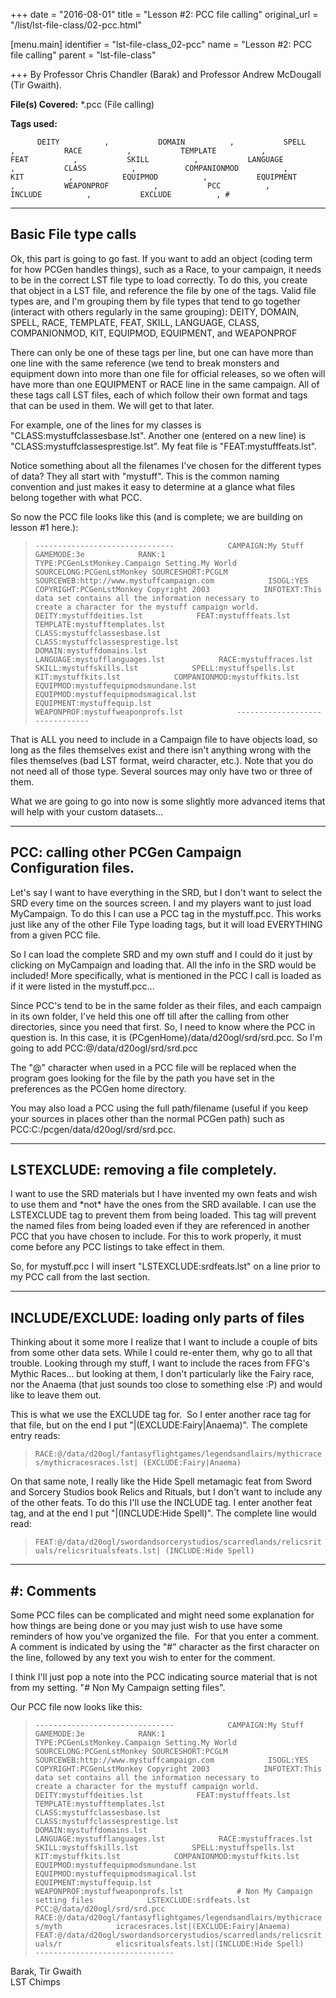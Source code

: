 +++
date = "2016-08-01"
title = "Lesson #2: PCC file calling"
original_url = "/list/lst-file-class/02-pcc.html"

[menu.main]
    identifier = "lst-file-class_02-pcc"
    name = "Lesson #2: PCC file calling"
    parent = "lst-file-class"
    
+++
By Professor Chris Chandler (Barak) and Professor Andrew McDougall (Tir
Gwaith).

**File(s) Covered:** \*.pcc (File calling)

**Tags used:**

`      DEITY          ,           DOMAIN          ,           SPELL          ,           RACE          ,           TEMPLATE          ,           FEAT          ,           SKILL          ,           LANGUAGE          ,           CLASS          ,           COMPANIONMOD          ,           KIT          ,           EQUIPMOD          ,           EQUIPMENT          ,           WEAPONPROF          ,           PCC          ,           INCLUDE          ,           EXCLUDE          , #`

------------------------------------------------------------------------

Basic File type calls
---------------------

Ok, this part is going to go fast. If you want to add an object (coding
term for how PCGen handles things), such as a Race, to your campaign, it
needs to be in the correct LST file type to load correctly. To do this,
you create that object in a LST file, and reference the file by one of
the tags. Valid file types are, and I'm grouping them by file types that
tend to go together (interact with others regularly in the same
grouping): DEITY, DOMAIN, SPELL, RACE, TEMPLATE, FEAT, SKILL, LANGUAGE,
CLASS, COMPANIONMOD, KIT, EQUIPMOD, EQUIPMENT, and WEAPONPROF

There can only be one of these tags per line, but one can have more than
one line with the same reference (we tend to break monsters and
equipment down into more than one file for official releases, so we
often will have more than one EQUIPMENT or RACE line in the same
campaign. All of these tags call LST files, each of which follow their
own format and tags that can be used in them. We will get to that later.

For example, one of the lines for my classes is
"CLASS:mystuffclassesbase.lst". Another one (entered on a new line) is
"CLASS:mystuffclassesprestige.lst". My feat file is
"FEAT:mystufffeats.lst".

Notice something about all the filenames I've chosen for the different
types of data? They all start with "mystuff". This is the common naming
convention and just makes it easy to determine at a glance what files
belong together with what PCC.

So now the PCC file looks like this (and is complete; we are building on
lesson \#1 here.):

> `-------------------------------            CAMPAIGN:My Stuff            GAMEMODE:3e            RANK:1            TYPE:PCGenLstMonkey.Campaign Setting.My World            SOURCELONG:PCGenLstMonkey SOURCESHORT:PCGLM            SOURCEWEB:http://www.mystuffcampaign.com            ISOGL:YES            COPYRIGHT:PCGenLstMonkey Copyright 2003            INFOTEXT:This data set contains all the information necessary to            create a character for the mystuff campaign world.            DEITY:mystuffdeities.lst            FEAT:mystufffeats.lst            TEMPLATE:mystufftemplates.lst            CLASS:mystuffclassesbase.lst            CLASS:mystuffclassesprestige.lst            DOMAIN:mystuffdomains.lst            LANGUAGE:mystufflanguages.lst            RACE:mystuffraces.lst            SKILL:mystuffskills.lst            SPELL:mystuffspells.lst            KIT:mystuffkits.lst            COMPANIONMOD:mystuffkits.lst            EQUIPMOD:mystuffequipmodsmundane.lst            EQUIPMOD:mystuffequipmodsmagical.lst            EQUIPMENT:mystuffequip.lst            WEAPONPROF:mystuffweaponprofs.lst            -------------------------------`

That is ALL you need to include in a Campaign file to have objects load,
so long as the files themselves exist and there isn't anything wrong
with the files themselves (bad LST format, weird character, etc.). Note
that you do not need all of those type. Several sources may only have
two or three of them.

What we are going to go into now is some slightly more advanced items
that will help with your custom datasets...

------------------------------------------------------------------------

PCC: calling other PCGen Campaign Configuration files.
------------------------------------------------------

Let's say I want to have everything in the SRD, but I don't want to
select the SRD every time on the sources screen. I and my players want
to just load MyCampaign. To do this I can use a PCC tag in the
mystuff.pcc. This works just like any of the other File Type loading
tags, but it will load EVERYTHING from a given PCC file.

So I can load the complete SRD and my own stuff and I could do it just
by clicking on MyCampaign and loading that. All the info in the SRD
would be included! More specifically, what is mentioned in the PCC I
call is loaded as if it were listed in the mystuff.pcc...

Since PCC's tend to be in the same folder as their files, and each
campaign in its own folder, I've held this one off till after the
calling from other directories, since you need that first. So, I need to
know where the PCC in question is. In this case, it is
(PCgenHome}/data/d20ogl/srd/srd.pcc. So I'm going to add
PCC:@/data/d20ogl/srd/srd.pcc

The "@" character when used in a PCC file will be replaced when the
program goes looking for the file by the path you have set in the
preferences as the PCGen home directory.

You may also load a PCC using the full path/filename (useful if you keep
your sources in places other than the normal PCGen path) such as
PCC:C:/pcgen/data/d20ogl/srd/srd.pcc.

------------------------------------------------------------------------

LSTEXCLUDE: removing a file completely.
---------------------------------------

I want to use the SRD materials but I have invented my own feats and
wish to use them and \*not\* have the ones from the SRD available. I can
use the LSTEXCLUDE tag to prevent them from being loaded. This tag will
prevent the named files from being loaded even if they are referenced in
another PCC that you have chosen to include. For this to work properly,
it must come before any PCC listings to take effect in them.

So, for mystuff.pcc I will insert "LSTEXCLUDE:srdfeats.lst" on a line
prior to my PCC call from the last section.

------------------------------------------------------------------------

INCLUDE/EXCLUDE: loading only parts of files
--------------------------------------------

Thinking about it some more I realize that I want to include a couple of
bits from some other data sets. While I could re-enter them, why go to
all that trouble. Looking through my stuff, I want to include the races
from FFG's Mythic Races... but looking at them, I don't particularly
like the Fairy race, nor the Anaema (that just sounds too close to
something else :P) and would like to leave them out.

This is what we use the EXCLUDE tag for.  So I enter another race tag
for that file, but on the end I put "|(EXCLUDE:Fairy|Anaema)". The
complete entry reads:

> `RACE:@/data/d20ogl/fantasyflightgames/legendsandlairs/mythicraces/mythicracesraces.lst| (EXCLUDE:Fairy|Anaema)`

On that same note, I really like the Hide Spell metamagic feat from
Sword and Sorcery Studios book Relics and Rituals, but I don't want to
include any of the other feats. To do this I'll use the INCLUDE tag. I
enter another feat tag, and at the end I put "|(INCLUDE:Hide Spell)".
The complete line would read:

> `FEAT:@/data/d20ogl/swordandsorcerystudios/scarredlands/relicsrituals/relicsritualsfeats.lst| (INCLUDE:Hide Spell)`

------------------------------------------------------------------------

\#: Comments
------------

Some PCC files can be complicated and might need some explanation for
how things are being done or you may just wish to use have some
reminders of how you've organized the file.  For that you enter a
comment. A comment is indicated by using the "\#" character as the first
character on the line, followed by any text you wish to enter for the
comment.

I think I'll just pop a note into the PCC indicating source material
that is not from my setting. "\# Non My Campaign setting files".

Our PCC file now looks like this:

> `-------------------------------            CAMPAIGN:My Stuff            GAMEMODE:3e            RANK:1            TYPE:PCGenLstMonkey.Campaign Setting.My World            SOURCELONG:PCGenLstMonkey SOURCESHORT:PCGLM            SOURCEWEB:http://www.mystuffcampaign.com            ISOGL:YES            COPYRIGHT:PCGenLstMonkey Copyright 2003            INFOTEXT:This data set contains all the information necessary to            create a character for the mystuff campaign world.            DEITY:mystuffdeities.lst            FEAT:mystufffeats.lst            TEMPLATE:mystufftemplates.lst            CLASS:mystuffclassesbase.lst            CLASS:mystuffclassesprestige.lst            DOMAIN:mystuffdomains.lst            LANGUAGE:mystufflanguages.lst            RACE:mystuffraces.lst            SKILL:mystuffskills.lst            SPELL:mystuffspells.lst            KIT:mystuffkits.lst            COMPANIONMOD:mystuffkits.lst            EQUIPMOD:mystuffequipmodsmundane.lst            EQUIPMOD:mystuffequipmodsmagical.lst            EQUIPMENT:mystuffequip.lst            WEAPONPROF:mystuffweaponprofs.lst            # Non My Campaign setting files            LSTEXCLUDE:srdfeats.lst            PCC:@/data/d20ogl/srd/srd.pcc            RACE:@/data/d20ogl/fantasyflightgames/legendsandlairs/mythicraces/myth            icracesraces.lst|(EXCLUDE:Fairy|Anaema)            FEAT:@/data/d20ogl/swordandsorcerystudios/scarredlands/relicsrituals/r            elicsritualsfeats.lst|(INCLUDE:Hide Spell)            -------------------------------`

Barak, Tir Gwaith\
 LST Chimps



